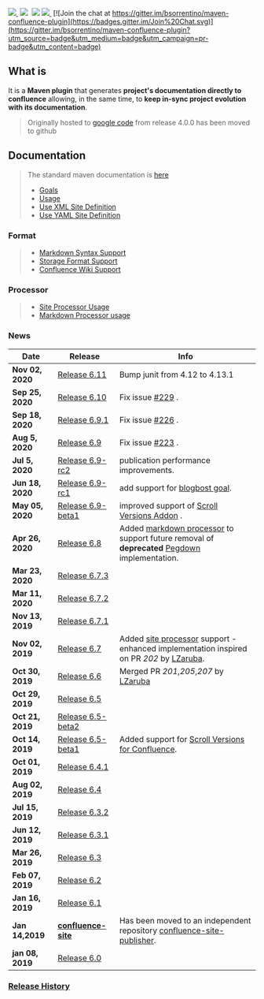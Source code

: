 <a href="http://search.maven.org/#search%7Cga%7C1%7Ca%3A%22confluence-reporting-maven-plugin%22"><img src="https://img.shields.io/maven-central/v/org.bsc.maven/confluence-reporting-maven-plugin.svg">
</a>&nbsp;<img src="https://img.shields.io/github/forks/bsorrentino/maven-confluence-plugin.svg">&nbsp;
<img src="https://img.shields.io/github/stars/bsorrentino/maven-confluence-plugin.svg">&nbsp;<a href="https://github.com/bsorrentino/maven-confluence-plugin/issues"><img src="https://img.shields.io/github/issues/bsorrentino/maven-confluence-plugin.svg">
</a>&nbsp;[![Join the chat at https://gitter.im/bsorrentino/maven-confluence-plugin](https://badges.gitter.im/Join%20Chat.svg)](https://gitter.im/bsorrentino/maven-confluence-plugin?utm_source=badge&utm_medium=badge&utm_campaign=pr-badge&utm_content=badge)

## What is
It is a **Maven plugin** that generates **project's documentation directly to confluence** allowing, in the same time, to **keep in-sync project evolution with its documentation**.
> Originally hosted to [google code](https://code.google.com/p/maven-confluence-plugin/) from release 4.0.0 has been moved to github

## Documentation
> The standard maven documentation is [here](http://bsorrentino.github.io/maven-confluence-plugin/)
> * [Goals](http://bsorrentino.github.io/maven-confluence-plugin/plugin-info.html)
> * [Usage](http://bsorrentino.github.io/maven-confluence-plugin/usage.html)
> * [Use XML Site Definition](http://bsorrentino.github.io/maven-confluence-plugin/site_xml_guide.html)
> * [Use YAML Site Definition](http://bsorrentino.github.io/maven-confluence-plugin/site_yaml_guide.html)
### Format
> * [Markdown Syntax Support](http://bsorrentino.github.io/maven-confluence-plugin/markdown_guide.html)
> * [Storage Format Support](http://bsorrentino.github.io/maven-confluence-plugin/storageformat_guide.html)
> * [Confluence Wiki Support](http://bsorrentino.github.io/maven-confluence-plugin/Notation%20Guide%20-%20Confluence.html)
### Processor
> * [Site Processor Usage](http://bsorrentino.github.io/maven-confluence-plugin/site_processor_guide.html)
> * [Markdown Processor usage](http://bsorrentino.github.io/maven-confluence-plugin/markdown_processor_guide.html)

### News

 Date  | Release | Info   
--- | --- | ---
 **Nov 02, 2020** | [Release 6.11](https://github.com/bsorrentino/maven-confluence-plugin/releases/tag/v11) | Bump junit from 4.12 to 4.13.1 
 **Sep 25, 2020** | [Release 6.10](https://github.com/bsorrentino/maven-confluence-plugin/releases/tag/v10) | Fix issue [#229](https://github.com/bsorrentino/maven-confluence-plugin/issues/229) .
 **Sep 18, 2020** | [Release 6.9.1](https://github.com/bsorrentino/maven-confluence-plugin/releases/tag/v6.9.1) | Fix issue [#226](https://github.com/bsorrentino/maven-confluence-plugin/issues/226) .
 **Aug 5, 2020** | [Release 6.9](https://github.com/bsorrentino/maven-confluence-plugin/releases/tag/v6.9) | Fix issue [#223](https://github.com/bsorrentino/maven-confluence-plugin/issues/223) .
 **Jul 5, 2020** | [Release 6.9-rc2](https://github.com/bsorrentino/maven-confluence-plugin/releases/tag/v6.9-rc2) | publication performance improvements.
 **Jun 18, 2020** | [Release 6.9-rc1](https://github.com/bsorrentino/maven-confluence-plugin/releases/tag/v6.9-rc1) | add support for [blogbost goal](http://bsorrentino.github.io/maven-confluence-plugin/blogpost-mojo.html).
 **May 05, 2020** | [Release 6.9-beta1](https://github.com/bsorrentino/maven-confluence-plugin/releases/tag/v6.9-beta1) | improved support of  [Scroll Versions Addon](https://marketplace.atlassian.com/apps/1210818/scroll-versions-for-confluence?hosting=server&tab=overview) .
 **Apr 26, 2020** | [Release 6.8](https://github.com/bsorrentino/maven-confluence-plugin/releases/tag/v6.8) | Added [markdown processor](http://bsorrentino.github.io/maven-confluence-plugin/markdown_processor_guide.html) to support future removal of **deprecated** [Pegdown](https://github.com/sirthias/pegdown) implementation.
 **Mar 23, 2020** | [Release 6.7.3](https://github.com/bsorrentino/maven-confluence-plugin/releases/tag/v6.7.3) | 
 **Mar 11, 2020** | [Release 6.7.2](https://github.com/bsorrentino/maven-confluence-plugin/releases/tag/v6.7.2) | 
 **Nov 13, 2019** | [Release 6.7.1](https://github.com/bsorrentino/maven-confluence-plugin/releases/tag/v6.7.1) | 
 **Nov 02, 2019** | [Release 6.7](https://github.com/bsorrentino/maven-confluence-plugin/releases/tag/v6.7) | Added [site processor](http://bsorrentino.github.io/maven-confluence-plugin/site_processor_guide.html) support - enhanced implementation inspired on PR *202* by [LZaruba](https://github.com/LZaruba).
 **Oct 30, 2019** | [Release 6.6](https://github.com/bsorrentino/maven-confluence-plugin/releases/tag/v6.6) | Merged PR *201*,*205*,*207* by [LZaruba](https://github.com/LZaruba)
 **Oct 29, 2019** | [Release 6.5](https://github.com/bsorrentino/maven-confluence-plugin/releases/tag/v6.5) | 
 **Oct 21, 2019** | [Release 6.5-beta2](https://github.com/bsorrentino/maven-confluence-plugin/releases/tag/v6.5-beta2) | 
 **Oct 14, 2019** | [Release 6.5-beta1](https://github.com/bsorrentino/maven-confluence-plugin/releases/tag/v6.5-beta1) | Added support for [Scroll Versions for Confluence](https://marketplace.atlassian.com/apps/1210818/scroll-versions-for-confluence?hosting=server&tab=overview).
 **Oct 01, 2019** | [Release 6.4.1](https://github.com/bsorrentino/maven-confluence-plugin/releases/tag/v6.4.1) | 
 **Aug 02, 2019** | [Release 6.4](https://github.com/bsorrentino/maven-confluence-plugin/releases/tag/v6.4) | 
 **Jul 15, 2019** | [Release 6.3.2](https://github.com/bsorrentino/maven-confluence-plugin/releases/tag/v6.3.2) | 
 **Jun 12, 2019** | [Release 6.3.1](https://github.com/bsorrentino/maven-confluence-plugin/releases/tag/v6.3.1) | 
 **Mar 26, 2019** | [Release 6.3](https://github.com/bsorrentino/maven-confluence-plugin/releases/tag/v6.3) | 
 **Feb 07, 2019** | [Release 6.2](https://github.com/bsorrentino/maven-confluence-plugin/releases/tag/v6.2) | 
 **Jan 16, 2019**  |[Release 6.1](https://github.com/bsorrentino/maven-confluence-plugin/releases/tag/v6.1) | 
 **Jan 14,2019**  | **[confluence-site](https://github.com/bsorrentino/maven-confluence-plugin/tree/cli)** |  Has been moved to an independent repository [confluence-site-publisher](https://github.com/bsorrentino/confluence-site-publisher). 
 **jan 08, 2019** | [Release 6.0](https://github.com/bsorrentino/maven-confluence-plugin/releases/tag/v6.0) | 

### [Release History](HISTORY.md)
